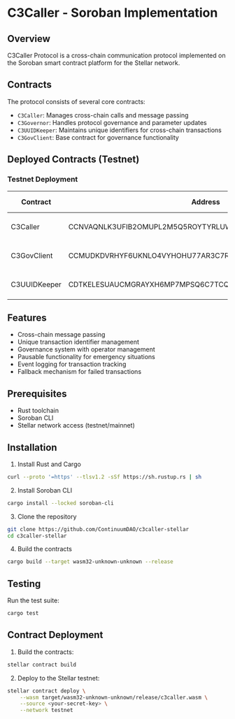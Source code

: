 # C3Caller - Soroban Implementation

## Overview
C3Caller  Protocol is a cross-chain communication protocol implemented on the Soroban smart contract platform for the Stellar network. 

## Contracts
The protocol consists of several core contracts:

- `C3Caller`: Manages cross-chain calls and message passing
- `C3Governor`: Handles protocol governance and parameter updates
- `C3UUIDKeeper`: Maintains unique identifiers for cross-chain transactions
- `C3GovClient`: Base contract for governance functionality


## Deployed Contracts (Testnet)

### Testnet Deployment
| Contract | Address | Explorer Link |
|----------|---------|---------------|
| C3Caller | CCNVAQNLK3UFIB2OMUPL2M5Q5ROYTYRLUWWGKLGOVH5RUCKG4XWQUU5Z | [View on Stellar Expert](https://stellar.expert/explorer/testnet/contract/CCNVAQNLK3UFIB2OMUPL2M5Q5ROYTYRLUWWGKLGOVH5RUCKG4XWQUU5Z) |
| C3GovClient | CCMUDKDVRHYF6UKNLO4VYHOHU77AR3C7RLCAZLV2DGQ6WLIXCU7NI4KE | [View on Stellar Expert](https://stellar.expert/explorer/testnet/contract/CCMUDKDVRHYF6UKNLO4VYHOHU77AR3C7RLCAZLV2DGQ6WLIXCU7NI4KE) |
| C3UUIDKeeper | CDTKELESUAUCMGRAYXH6MP7MPSQ6C7TCQR54OFDHOITORPTUJCMNCHUK | [View on Stellar Expert](https://stellar.expert/explorer/testnet/contract/CDTKELESUAUCMGRAYXH6MP7MPSQ6C7TCQR54OFDHOITORPTUJCMNCHUK) |


## Features
- Cross-chain message passing
- Unique transaction identifier management
- Governance system with operator management
- Pausable functionality for emergency situations
- Event logging for transaction tracking
- Fallback mechanism for failed transactions

## Prerequisites
- Rust toolchain
- Soroban CLI
- Stellar network access (testnet/mainnet)

## Installation

1. Install Rust and Cargo
```bash
curl --proto '=https' --tlsv1.2 -sSf https://sh.rustup.rs | sh
```

2. Install Soroban CLI
```bash
cargo install --locked soroban-cli
```

3. Clone the repository
```bash
git clone https://github.com/ContinuumDAO/c3caller-stellar
cd c3caller-stellar
```

4. Build the contracts
```bash
cargo build --target wasm32-unknown-unknown --release
```

## Testing
Run the test suite:
```bash
cargo test
```

## Contract Deployment

1. Build the contracts:
```bash
stellar contract build
```

2. Deploy to the Stellar testnet:
```bash
stellar contract deploy \
    --wasm target/wasm32-unknown-unknown/release/c3caller.wasm \
    --source <your-secret-key> \
    --network testnet
```
